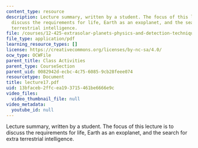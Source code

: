 ```yaml
---
content_type: resource
description: Lecture summary, written by a student. The focus of this lecture is to
  discuss the requirements for life, Earth as an exoplanet, and the search for extra
  terrestrial intelligence.
file: /courses/12-425-extrasolar-planets-physics-and-detection-techniques-fall-2007/13bfaceb2ffcea193715461be6666e9c_lecture17.pdf
file_type: application/pdf
learning_resource_types: []
license: https://creativecommons.org/licenses/by-nc-sa/4.0/
ocw_type: OCWFile
parent_title: Class Activities
parent_type: CourseSection
parent_uid: 0082942d-ecbc-4c75-6085-9cb28feee074
resourcetype: Document
title: lecture17.pdf
uid: 13bfaceb-2ffc-ea19-3715-461be6666e9c
video_files:
  video_thumbnail_file: null
video_metadata:
  youtube_id: null
---
```

Lecture summary, written by a student. The focus of this lecture is to discuss the requirements for life, Earth as an exoplanet, and the search for extra terrestrial intelligence.